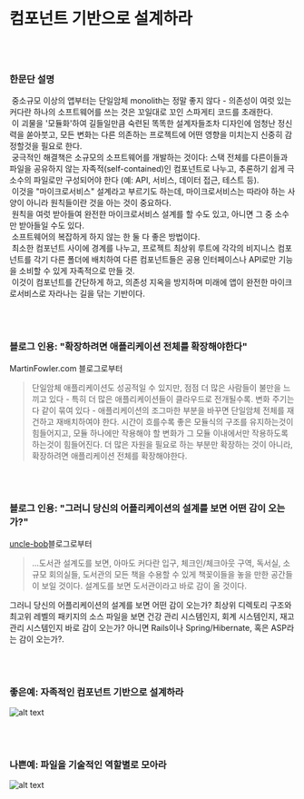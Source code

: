 # 컴포넌트 기반으로 설계하라

<br/><br/>

### 한문단 설명

&nbsp;중소규모 이상의 앱부터는 단일암체 monolith는 정말 좋지 않다 - 의존성이 여럿 있는 커다란 하나의 소프트웨어를 쓰는 것은 꼬일대로 꼬인 스파게티 코드를 초래한다.
<br/>&nbsp;이 괴물을 '모듈화'하여 길들일만큼 숙련된 똑똑한 설계자들조차 디자인에 엄청난 정신력을 쏟아붓고, 모든 변화는 다른 의존하는 프로젝트에 어떤 영향을 미치는지 신중히 감정할것을 필요로 한다.
<br/>&nbsp;궁극적인 해결책은 소규모의 소프트웨어를 개발하는 것이다: 스택 전체를 다른이들과 파일을 공유하지 않는 자족적(self-contained)인 컴포넌트로 나누고, 추론하기 쉽게 극소수의 파일로만 구성되어야 한다 (예: API, 서비스, 데이터 접근, 테스트 등).
<br/>&nbsp;이것을 "마이크로서비스" 설계라고 부르기도 하는데, 마이크로서비스는 따라야 하는 사양이 아니라 원칙들이란 것을 아는 것이 중요하다. 
<br/>&nbsp;원칙을 여럿 받아들여 완전한 마이크로서비스 설계를 할 수도 있고, 아니면 그 중 소수만 받아들일 수도 있다.
<br/>&nbsp;소프트웨어의 복잡하게 하지 않는 한 둘 다 좋은 방법이다.
<br/>&nbsp;최소한 컴포넌트 사이에 경계를 나누고, 프로젝트 최상위 루트에 각각의 비지니스 컴포넌트를 각기 다른 폴더에 배치하여 다른 컴포넌트들은 공용 인터페이스나 API로만 기능을 소비할 수 있게  자족적으로 만들 것.
<br/>&nbsp;이것이 컴포넌트를 간단하게 하고, 의존성 지옥을 방지하며 미래에 앱이 완전한 마이크로서비스로 자라나는 길을 닦는 기반이다.

<br/><br/>

### 블로그 인용: "확장하려면 애플리케이션 전체를 확장해야한다"

MartinFowler.com 블로그로부터

> 단일암체 애플리케이션도 성공적일 수 있지만, 점점 더 많은 사람들이 불만을 느끼고 있다 - 특히 더 많은 애플리케이션들이 클라우드로 전개될수록. 변화 주기는 다 같이 묶여 있다 - 애플리케이션의 조그마한 부분을 바꾸면 단일암체 전체를 재건하고 재배치하여야 한다. 시간이 흐를수록 좋은 모듈식의 구조를 유지하는것이 힘들어지고, 모듈 하나에만 작용해야 할 변화가 그 모듈 이내에서만 작용하도록 하는것이 힘들어진다. 더 많은 자원을 필요로 하는 부분만 확장하는 것이 아니라, 확장하려면 애플리케이션 전체를 확장해야한다.

<br/><br/>

### 블로그 인용: "그러니 당신의 어플리케이션의 설계를 보면 어떤 감이 오는가?"

[uncle-bob](https://8thlight.com/blog/uncle-bob/2011/09/30/Screaming-Architecture.html)블로그로부터

> ...도서관 설계도를 보면, 아마도 커다란 입구, 체크인/체크아웃 구역, 독서실, 소규모 회의실들, 도서관의 모든 책을 수용할 수 있게 책꽂이들을 놓을 만한 공간들이 보일 것이다. 설계도를 보면 도서관이라고 바로 감이 올 것이다.<br/>

그러니 당신의 어플리케이션의 설계를 보면 어떤 감이 오는가? 최상위 디렉토리 구조와 최고위 레벨의 패키지의 소스 파일을 보면 건강 관리 시스템인지, 회계 시스템인지, 재고관리 시스템인지 바로 감이 오는가? 아니면 Rails이나 Spring/Hibernate, 혹은 ASP라는 감이 오는가?.

<br/><br/>

### 좋은예: 자족적인 컴포넌트 기반으로 설계하라

![alt text](https://github.com/goldbergyoni/nodebestpractices/blob/master/assets/images/structurebycomponents.PNG "Structuring solution by components")

<br/><br/>

### 나쁜예: 파일을 기술적인 역할별로 모아라

![alt text](https://github.com/goldbergyoni/nodebestpractices/blob/master/assets/images/structurebyroles.PNG "Structuring solution by technical roles")
